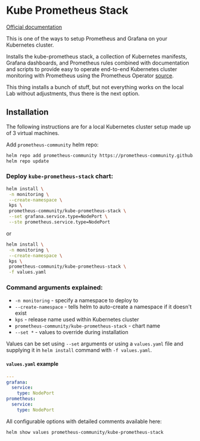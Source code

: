 # Kube Prometheus Stack

[Official documentation](https://github.com/prometheus-community/helm-charts/tree/main/charts/kube-prometheus-stack)

This is one of the ways to setup Prometheus and Grafana on your Kubernetes cluster.

Installs the kube-prometheus stack, a collection of Kubernetes manifests, Grafana dashboards, and Prometheus rules combined with documentation and scripts to provide easy to operate end-to-end Kubernetes cluster monitoring with Prometheus using the Prometheus Operator [source](https://github.com/prometheus-community/helm-charts/tree/main/charts/kube-prometheus-stack).

This thing installs a bunch of stuff, but not everything works on the local Lab without adjustments, thus there is the next option.

## Installation

The following instructions are for a local Kubernetes cluster setup made up of 3 virtual machines.

Add `prometheus-community` helm repo:

```bash
helm repo add prometheus-community https://prometheus-community.github.io/helm-charts
helm repo update
```

### Deploy `kube-prometheus-stack` chart:

```bash
helm install \
 -n monitoring \
 --create-namespace \
 kps \
 prometheus-community/kube-prometheus-stack \
 --set grafana.service.type=NodePort \
 --ste prometheus.service.type=NodePort
```

or

```bash
helm install \
 -n monitoring \
 --create-namespace \
 kps \
 prometheus-community/kube-prometheus-stack \
 -f values.yaml
```

### Command arguments explained:

* `-n monitoring` - specify a namespace to deploy to
* `--create-namespace` - tells helm to auto-create a namespace if it doesn't exist
* `kps` - release name used within Kubernetes cluster
* `prometheus-community/kube-prometheus-stack` - chart name
* `--set *` - values to override during installation

Values can be set using `--set` arguments or using a `values.yaml` file and supplying it in `helm install` command with `-f values.yaml`.

#### `values.yaml` example

```yaml
---
grafana:
  service:
    type: NodePort
prometheus:
  service:
    type: NodePort
```

All configurable options with detailed comments available here:

```bash
helm show values prometheus-community/kube-prometheus-stack
```
